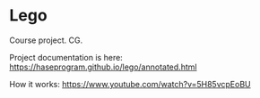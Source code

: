 # Lego
Course project. CG.

Project documentation is here: https://haseprogram.github.io/lego/annotated.html

How it works: https://www.youtube.com/watch?v=5H85vcpEoBU
